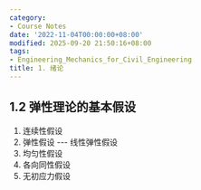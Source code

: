 ```yaml
---
category:
- Course Notes
date: '2022-11-04T00:00:00+08:00'
modified: 2025-09-20 21:50:16+08:00
tags:
- Engineering_Mechanics_for_Civil_Engineering
title: 1. 绪论
---
```


## 1.2 弹性理论的基本假设

1. 连续性假设
2. 弹性假设 --- 线性弹性假设
3. 均匀性假设
4. 各向同性假设
5. 无初应力假设
